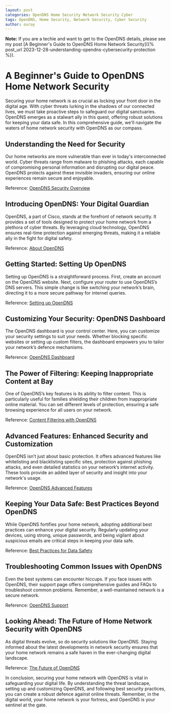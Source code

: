 ```yaml
---
layout: post
categories: OpenDNS Home Security Network Security Cyber
tags: OpenDNS, Home Security, Network Security, Cyber Security
author: ouray
---
```


**Note:** If you are a techie and want to get to the OpenDNS details, please see my post [A Beginner's Guide to OpenDNS Home Network Security]({% post_url 2023-12-28-understanding-opendns-cybersecurity-protection %}).

# A Beginner's Guide to OpenDNS Home Network Security

Securing your home network is as crucial as locking your front door in the digital age. With cyber threats lurking in the shadows of our connected lives, we must take proactive steps to safeguard our digital sanctuaries. OpenDNS emerges as a stalwart ally in this quest, offering robust solutions for keeping your data safe. In this comprehensive guide, we'll navigate the waters of home network security with OpenDNS as our compass.

## Understanding the Need for Security

Our home networks are more vulnerable than ever in today's interconnected world. Cyber threats range from malware to phishing attacks, each capable of compromising personal information and disrupting our digital peace. OpenDNS protects against these invisible invaders, ensuring our online experiences remain secure and enjoyable.

Reference: [OpenDNS Security Overview](https://www.opendns.com/home-internet-security/)

## Introducing OpenDNS: Your Digital Guardian

OpenDNS, a part of Cisco, stands at the forefront of network security. It provides a set of tools designed to protect your home network from a plethora of cyber threats. By leveraging cloud technology, OpenDNS ensures real-time protection against emerging threats, making it a reliable ally in the fight for digital safety.

Reference: [About OpenDNS](https://www.opendns.com/about/)

## Getting Started: Setting Up OpenDNS

Setting up OpenDNS is a straightforward process. First, create an account on the OpenDNS website. Next, configure your router to use OpenDNS’s DNS servers. This simple change is like switching your network’s brain, directing it to a more secure pathway for internet queries.

Reference: [Setting up OpenDNS](https://www.opendns.com/setupguide/)

## Customizing Your Security: OpenDNS Dashboard

The OpenDNS dashboard is your control center. Here, you can customize your security settings to suit your needs. Whether blocking specific websites or setting up custom filters, the dashboard empowers you to tailor your network’s defence mechanisms.

Reference: [OpenDNS Dashboard](https://dashboard.opendns.com/)

## The Power of Filtering: Keeping Inappropriate Content at Bay

One of OpenDNS’s key features is its ability to filter content. This is particularly useful for families shielding their children from inappropriate online material. You can set different levels of protection, ensuring a safe browsing experience for all users on your network.

Reference: [Content Filtering with OpenDNS](https://www.opendns.com/home-internet-security/parental-controls/opendns-home/)

## Advanced Features: Enhanced Security and Customization

OpenDNS isn’t just about basic protection. It offers advanced features like whitelisting and blacklisting specific sites, protection against phishing attacks, and even detailed statistics on your network’s internet activity. These tools provide an added layer of security and insight into your network's usage.

Reference: [OpenDNS Advanced Features](https://www.opendns.com/home-internet-security/)

## Keeping Your Data Safe: Best Practices Beyond OpenDNS

While OpenDNS fortifies your home network, adopting additional best practices can enhance your digital security. Regularly updating your devices, using strong, unique passwords, and being vigilant about suspicious emails are critical steps in keeping your data safe.

Reference: [Best Practices for Data Safety](https://www.opendns.com/home-internet-security/)

## Troubleshooting Common Issues with OpenDNS

Even the best systems can encounter hiccups. If you face issues with OpenDNS, their support page offers comprehensive guides and FAQs to troubleshoot common problems. Remember, a well-maintained network is a secure network.

Reference: [OpenDNS Support](https://support.opendns.com/hc/en-us)

## Looking Ahead: The Future of Home Network Security with OpenDNS

As digital threats evolve, so do security solutions like OpenDNS. Staying informed about the latest developments in network security ensures that your home network remains a safe haven in the ever-changing digital landscape.

Reference: [The Future of OpenDNS](https://www.opendns.com/home-internet-security/)

In conclusion, securing your home network with OpenDNS is vital in safeguarding your digital life. By understanding the threat landscape, setting up and customizing OpenDNS, and following best security practices, you can create a robust defence against online threats. Remember, in the digital world, your home network is your fortress, and OpenDNS is your sentinel at the gate.
